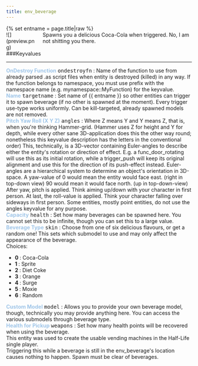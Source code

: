 ```yaml
---
title: env_beverage
---
```

<div>{% set entname = page.title|raw %}</div>
<div class="container previewimg">
<div class="columns">
<div class="imagepadding column col-auto" markdown="1">![](preview.png)</div>
<div class="column entityentry" markdown="1">Spawns you a delicious Coca-Cola when triggered. No, I am not shitting you there.</div>
</div>
</div>
###Keyvalues
<hr>
<div class="entityentry" markdown="1">
<span style="color:#9fc5e8;"><b>OnDestroy Function</b></span> <kbd  class="tooltip" data-tooltip="string">ondestroyfn</kbd> :
Name of the function to use from already parsed .as script files when entity is destroyed (killed) in any way. If the function belongs to namespace, you must use prefix with the namespace name (e.g. mynamespace::MyFunction) for the keyvalue.
</div>
<div class="entityentry" markdown="1">
<span style="color:#9fc5e8;"><b>Name</b></span> <kbd  class="tooltip" data-tooltip="target_source">targetname</kbd> :
Set name of {{ entname }} so other entities can trigger it to spawn beverage (if no other is spawned at the moment). Every trigger use-type works uniformly. Can be kill-targeted, already spawned models are not removed.
</div>
<div class="entityentry" markdown="1">
<span style="color:#9fc5e8;"><b>Pitch Yaw Roll (X Y Z)</b></span> <kbd  class="tooltip" data-tooltip="string">angles</kbd> :
Where Z means Y and Y means Z, that is, when you're thinking Hammer-grid. (Hammer uses Z for height and Y for depth, while every other sane 3D-application does this the other way round; nonetheless this keyvalue description has the letters in the conventional order) This, technically, is a 3D-vector containing Euler-angles to describe either the entity's rotation or direction of effect. E.g. a func_door_rotating will use this as its initial rotation, while a trigger_push will keep its original alignment and use this for the direction of its push-effect instead. Euler-angles are a hierarchical system to determine an object's orientation in 3D-space. A yaw-value of 0 would mean the entity would face east. (right in top-down view) 90 would mean it would face north. (up in top-down-view) After yaw, pitch is applied. Think aiming up/down with your character in first person. At last, the roll-value is applied. Think your character falling over sideways in first person. Some entities, mostly point entities, do not use the angles keyvalue for any purpose.
</div>
<div class="entityentry" markdown="1">
<span style="color:#9fc5e8;"><b>Capacity</b></span> <kbd  class="tooltip" data-tooltip="integer">health</kbd> :
Set how many beverages can be spawned here. You cannot set this to be infinite, though you can set this to a large value.
</div>
<div class="entityentry" markdown="1">
<span style="color:#9fc5e8;"><b>Beverage Type</b></span> <kbd  class="tooltip" data-tooltip="choices">skin</kbd> :
Choose from one of six delicious flavours, or get a random one! This sets which submodel to use and may only affect the appearance of the beverage.
<div class="accordion">
<input type="checkbox" id="accordion-1" name="accordion-checkbox" hidden>
<label class="accordion-header" for="accordion-1">
<i class="icon icon-arrow-right mr-1"></i>
Choices:
</label>
<div class="accordion-body">
<ul>
<li><b>0 </b> : Coca-Cola</li>
<li><b>1 </b> : Sprite</li>
<li><b>2 </b> : Diet Coke</li>
<li><b>3 </b> : Orange</li>
<li><b>4 </b> : Surge</li>
<li><b>5 </b> : Moxie</li>
<li><b>6 </b> : Random</li>
</ul>
</div>
</div>
</div>
<div class="entityentry" markdown="1">
<span style="color:#9fc5e8;"><b>Custom Model</b></span> <kbd  class="tooltip" data-tooltip="string">model</kbd> :
Allows you to provide your own beverage model, though, technically you may provide anything here. You can access the various submodels through beverage type.
</div>
<div class="entityentry" markdown="1">
<span style="color:#9fc5e8;"><b>Health for Pickup</b></span> <kbd  class="tooltip" data-tooltip="integer">weapons</kbd> :
Set how many health points will be recovered when using the beverage.
</div>
<div class="notices blue">This entity was used to create the usable vending machines in the Half-Life single player.</div>
<div class="notices blue">Triggering this while a beverage is still in the env_beverage's location causes nothing to happen. Spawn must be clear of beverages.</div>
